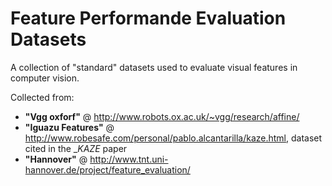 Feature Performande Evaluation Datasets
========================================

A collection of "standard" datasets used to evaluate visual features in computer vision.

Collected from:
- __"Vgg oxforf"__ @ http://www.robots.ox.ac.uk/~vgg/research/affine/
- __"Iguazu Features"__ @ http://www.robesafe.com/personal/pablo.alcantarilla/kaze.html, dataset cited in the __KAZE_ paper
- __"Hannover"__ @ http://www.tnt.uni-hannover.de/project/feature_evaluation/

